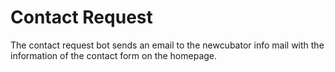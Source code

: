 # Contact Request

The contact request bot sends an email to the newcubator info mail with the information of the contact form on the homepage.
